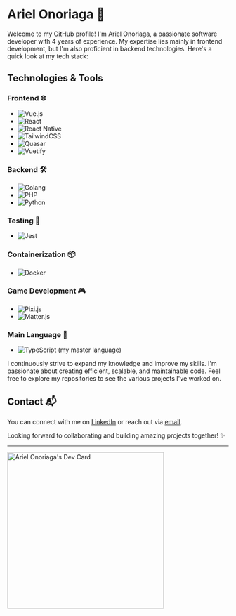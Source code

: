 # Ariel Onoriaga 🚀

Welcome to my GitHub profile! I'm Ariel Onoriaga, a passionate software developer with 4 years of experience. My expertise lies mainly in frontend development, but I'm also proficient in backend technologies. Here's a quick look at my tech stack:

## Technologies & Tools

### Frontend 🌐
- ![Vue.js](https://img.shields.io/badge/Vue.js-4FC08D?logo=vue.js&logoColor=fff&style=flat-square)
- ![React](https://img.shields.io/badge/React-61DAFB?logo=react&logoColor=fff&style=flat-square)
- ![React Native](https://img.shields.io/badge/React_Native-61DAFB?logo=react&logoColor=fff&style=flat-square)
- ![TailwindCSS](https://img.shields.io/badge/TailwindCSS-06B6D4?logo=tailwindcss&logoColor=fff&style=flat-square)
- ![Quasar](https://img.shields.io/badge/Quasar-1976D2?logo=quasar&logoColor=fff&style=flat-square)
- ![Vuetify](https://img.shields.io/badge/Vuetify-1867C0?logo=vuetify&logoColor=fff&style=flat-square)

### Backend 🛠️
- ![Golang](https://img.shields.io/badge/Golang-00ADD8?logo=go&logoColor=fff&style=flat-square)
- ![PHP](https://img.shields.io/badge/PHP-777BB4?logo=php&logoColor=fff&style=flat-square)
- ![Python](https://img.shields.io/badge/Python-3776AB?logo=python&logoColor=fff&style=flat-square)

### Testing 🧪
- ![Jest](https://img.shields.io/badge/Jest-C21325?logo=jest&logoColor=fff&style=flat-square)

### Containerization 📦
- ![Docker](https://img.shields.io/badge/Docker-2496ED?logo=docker&logoColor=fff&style=flat-square)

### Game Development 🎮
- ![Pixi.js](https://img.shields.io/badge/Pixi.js-8DD6F9?logo=pixiv&logoColor=fff&style=flat-square)
- ![Matter.js](https://img.shields.io/badge/Matter.js-FF6F61?logo=javascript&logoColor=fff&style=flat-square)

### Main Language 🔧
- ![TypeScript](https://img.shields.io/badge/TypeScript-3178C6?logo=typescript&logoColor=fff&style=flat-square) (my master language)

I continuously strive to expand my knowledge and improve my skills. I'm passionate about creating efficient, scalable, and maintainable code. Feel free to explore my repositories to see the various projects I've worked on.

## Contact 📬
You can connect with me on [LinkedIn](https://www.linkedin.com/in/arielonoriaga/) or reach out via [email](mailto:onoriagaariel@example.com).

Looking forward to collaborating and building amazing projects together! ✨

---

<a href="https://app.daily.dev/aonoriaga"><img src="https://api.daily.dev/devcards/v2/dDsB9Ksa0pT0bOa7aaWkO.png?type=default&r=16y" width="356" alt="Ariel Onoriaga's Dev Card"/></a>
